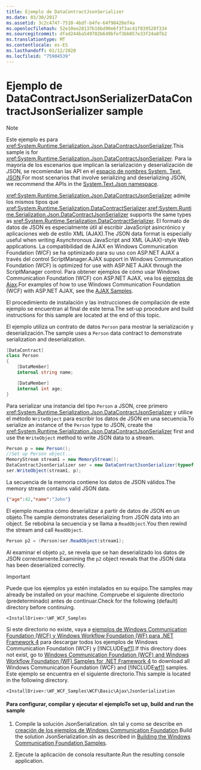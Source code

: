```yaml
---
title: Ejemplo de DataContractJsonSerializer
ms.date: 03/30/2017
ms.assetid: 3c2c4747-7510-4bdf-b4fe-64f98428ef4a
ms.openlocfilehash: 52e10ee28137b16bd90e6f3f3ac41f839528f334
ms.sourcegitcommit: dfad244ba549702b649bfef3bb057e33f24a8fb2
ms.translationtype: MT
ms.contentlocale: es-ES
ms.lasthandoff: 01/12/2020
ms.locfileid: "75904539"
---
```

# <a name="datacontractjsonserializer-sample"></a><span data-ttu-id="a95bc-102">Ejemplo de DataContractJsonSerializer</span><span class="sxs-lookup"><span data-stu-id="a95bc-102">DataContractJsonSerializer sample</span></span>

> [!NOTE]
> <span data-ttu-id="a95bc-103">Este ejemplo es para <xref:System.Runtime.Serialization.Json.DataContractJsonSerializer>.</span><span class="sxs-lookup"><span data-stu-id="a95bc-103">This sample is for <xref:System.Runtime.Serialization.Json.DataContractJsonSerializer>.</span></span> <span data-ttu-id="a95bc-104">Para la mayoría de los escenarios que implican la serialización y deserialización de JSON, se recomiendan las API en el [espacio de nombres System. Text. JSON](../../../standard/serialization/system-text-json-overview.md).</span><span class="sxs-lookup"><span data-stu-id="a95bc-104">For most scenarios that involve serializing and deserializing JSON, we recommend the APIs in the [System.Text.Json namespace](../../../standard/serialization/system-text-json-overview.md).</span></span> 

<span data-ttu-id="a95bc-105"><xref:System.Runtime.Serialization.Json.DataContractJsonSerializer> admite los mismos tipos que <xref:System.Runtime.Serialization.DataContractSerializer>.</span><span class="sxs-lookup"><span data-stu-id="a95bc-105"><xref:System.Runtime.Serialization.Json.DataContractJsonSerializer> supports the same types as <xref:System.Runtime.Serialization.DataContractSerializer>.</span></span> <span data-ttu-id="a95bc-106">El formato de datos de JSON es especialmente útil al escribir JavaScript asincrónico y aplicaciones web de estilo XML (AJAX).</span><span class="sxs-lookup"><span data-stu-id="a95bc-106">The JSON data format is especially useful when writing Asynchronous JavaScript and XML (AJAX)-style Web applications.</span></span> <span data-ttu-id="a95bc-107">La compatibilidad de AJAX en Windows Communication Foundation (WCF) se ha optimizado para su uso con ASP.NET AJAX a través del control ScriptManager.</span><span class="sxs-lookup"><span data-stu-id="a95bc-107">AJAX support in Windows Communication Foundation (WCF) is optimized for use with ASP.NET AJAX through the ScriptManager control.</span></span> <span data-ttu-id="a95bc-108">Para obtener ejemplos de cómo usar Windows Communication Foundation (WCF) con ASP.NET AJAX, vea los [ejemplos de Ajax](ajax.md).</span><span class="sxs-lookup"><span data-stu-id="a95bc-108">For examples of how to use Windows Communication Foundation (WCF) with ASP.NET AJAX, see the [AJAX Samples](ajax.md).</span></span>  
  
<span data-ttu-id="a95bc-109">El procedimiento de instalación y las instrucciones de compilación de este ejemplo se encuentran al final de este tema.</span><span class="sxs-lookup"><span data-stu-id="a95bc-109">The set-up procedure and build instructions for this sample are located at the end of this topic.</span></span>  
  
<span data-ttu-id="a95bc-110">El ejemplo utiliza un contrato de datos `Person` para mostrar la serialización y deserialización.</span><span class="sxs-lookup"><span data-stu-id="a95bc-110">The sample uses a `Person` data contract to demonstrate serialization and deserialization.</span></span>  

```csharp
[DataContract]
class Person
{
    [DataMember]
    internal string name;

    [DataMember]
    internal int age;
}
```

 <span data-ttu-id="a95bc-111">Para serializar una instancia del tipo `Person` a JSON, cree primero <xref:System.Runtime.Serialization.Json.DataContractJsonSerializer> y utilice el método `WriteObject` para escribir los datos de JSON en una secuencia.</span><span class="sxs-lookup"><span data-stu-id="a95bc-111">To serialize an instance of the `Person` type to JSON, create the <xref:System.Runtime.Serialization.Json.DataContractJsonSerializer> first and use the `WriteObject` method to write JSON data to a stream.</span></span>  

```csharp
Person p = new Person();
//Set up Person object...
MemoryStream stream1 = new MemoryStream();
DataContractJsonSerializer ser = new DataContractJsonSerializer(typeof(Person));
ser.WriteObject(stream1, p);
```

 <span data-ttu-id="a95bc-112">La secuencia de la memoria contiene los datos de JSON válidos.</span><span class="sxs-lookup"><span data-stu-id="a95bc-112">The memory stream contains valid JSON data.</span></span>
  
```json  
{"age":42,"name":"John"}  
```  
  
 <span data-ttu-id="a95bc-113">El ejemplo muestra cómo deserializar a partir de datos de JSON en un objeto.</span><span class="sxs-lookup"><span data-stu-id="a95bc-113">The sample demonstrates deserializing from JSON data into an object.</span></span> <span data-ttu-id="a95bc-114">Se rebobina la secuencia y se llama a `ReadObject`.</span><span class="sxs-lookup"><span data-stu-id="a95bc-114">You then rewind the stream and call `ReadObject`.</span></span>  

```csharp
Person p2 = (Person)ser.ReadObject(stream1);
```

 <span data-ttu-id="a95bc-115">Al examinar el objeto `p2`, se revela que se han deserializado los datos de JSON correctamente.</span><span class="sxs-lookup"><span data-stu-id="a95bc-115">Examining the `p2` object reveals that the JSON data has been deserialized correctly.</span></span>  
  
> [!IMPORTANT]
> <span data-ttu-id="a95bc-116">Puede que los ejemplos ya estén instalados en su equipo.</span><span class="sxs-lookup"><span data-stu-id="a95bc-116">The samples may already be installed on your machine.</span></span> <span data-ttu-id="a95bc-117">Compruebe el siguiente directorio (predeterminado) antes de continuar.</span><span class="sxs-lookup"><span data-stu-id="a95bc-117">Check for the following (default) directory before continuing.</span></span>  
>   
> `<InstallDrive>:\WF_WCF_Samples`  
>   
> <span data-ttu-id="a95bc-118">Si este directorio no existe, vaya a [ejemplos de Windows Communication Foundation (WCF) y Windows Workflow Foundation (WF) para .NET Framework 4](https://www.microsoft.com/download/details.aspx?id=21459) para descargar todos los ejemplos de Windows Communication Foundation (WCF) y [!INCLUDE[wf1](../../../../includes/wf1-md.md)].</span><span class="sxs-lookup"><span data-stu-id="a95bc-118">If this directory does not exist, go to [Windows Communication Foundation (WCF) and Windows Workflow Foundation (WF) Samples for .NET Framework 4](https://www.microsoft.com/download/details.aspx?id=21459) to download all Windows Communication Foundation (WCF) and [!INCLUDE[wf1](../../../../includes/wf1-md.md)] samples.</span></span> <span data-ttu-id="a95bc-119">Este ejemplo se encuentra en el siguiente directorio.</span><span class="sxs-lookup"><span data-stu-id="a95bc-119">This sample is located in the following directory.</span></span>  
>   
> `<InstallDrive>:\WF_WCF_Samples\WCF\Basic\Ajax\JsonSerialization`  
  
#### <a name="to-set-up-build-and-run-the-sample"></a><span data-ttu-id="a95bc-120">Para configurar, compilar y ejecutar el ejemplo</span><span class="sxs-lookup"><span data-stu-id="a95bc-120">To set up, build and run the sample</span></span>  
  
1. <span data-ttu-id="a95bc-121">Compile la solución JsonSerialization. sln tal y como se describe en [creación de los ejemplos de Windows Communication Foundation](../../../../docs/framework/wcf/samples/building-the-samples.md).</span><span class="sxs-lookup"><span data-stu-id="a95bc-121">Build the solution JsonSerialization.sln as described in [Building the Windows Communication Foundation Samples](../../../../docs/framework/wcf/samples/building-the-samples.md).</span></span>  
  
2. <span data-ttu-id="a95bc-122">Ejecute la aplicación de consola resultante.</span><span class="sxs-lookup"><span data-stu-id="a95bc-122">Run the resulting console application.</span></span>  
